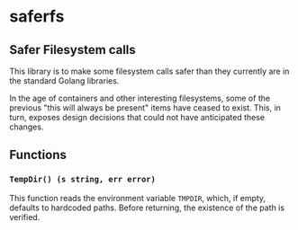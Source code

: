 saferfs
======

## Safer Filesystem calls
This library is to make some filesystem calls safer than they currently are in
the standard Golang libraries.

In the age of containers and other interesting filesystems, some of the previous
"this will always be present" items have ceased to exist. This, in turn, exposes
design decisions that could not have anticipated these changes.

## Functions

### `TempDir() (s string, err error)`
This function reads the environment variable `TMPDIR`, which, if empty, defaults
to hardcoded paths. Before returning, the existence of the path is verified.